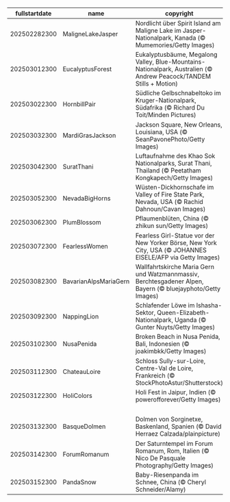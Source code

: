 |fullstartdate|name|copyright|title|image|
|--|--|--|--|--|
202502282300|MaligneLakeJasper|Nordlicht über Spirit Island am Maligne Lake im Jasper-Nationalpark, Kanada (© Mumemories/Getty Images)|Himmlische Lichtspiele|![](/de-DE/2025/03/202502282300MaligneLakeJasper.jpg)|
202503012300|EucalyptusForest|Eukalyptusbäume, Megalong Valley, Blue-Mountains-Nationalpark, Australien (© Andrew Peacock/TANDEM Stills + Motion)|Duft der Stille|![](/de-DE/2025/03/202503012300EucalyptusForest.jpg)|
202503022300|HornbillPair|Südliche Gelbschnabeltoko im Kruger-Nationalpark, Südafrika (© Richard Du Toit/Minden Pictures)|Federn und Freiheit|![](/de-DE/2025/03/202503022300HornbillPair.jpg)|
202503032300|MardiGrasJackson|Jackson Square, New Orleans, Louisiana, USA (© SeanPavonePhoto/Getty Images)|Kein gewöhnlicher Dienstag|![](/de-DE/2025/03/202503032300MardiGrasJackson.jpg)|
202503042300|SuratThani|Luftaufnahme des Khao Sok Nationalparks, Surat Thani, Thailand (© Peetatham Kongkapech/Getty Images)|Stille Wasser, tiefe Magie|![](/de-DE/2025/03/202503042300SuratThani.jpg)|
202503052300|NevadaBigHorns|Wüsten-Dickhornschafe im Valley of Fire State Park, Nevada, USA (© Rachid Dahnoun/Cavan Images)|Mutige Kletterer|![](/de-DE/2025/03/202503052300NevadaBigHorns.jpg)|
202503062300|PlumBlossom|Pflaumenblüten, China (© zhikun sun/Getty Images)|Duftendes Blütenmeer|![](/de-DE/2025/03/202503062300PlumBlossom.jpg)|
202503072300|FearlessWomen|Fearless Girl-Statue vor der New Yorker Börse, New York City, USA (© JOHANNES EISELE/AFP via Getty Images)|Furchtlose Entschlossenheit|![](/de-DE/2025/03/202503072300FearlessWomen.jpg)|
202503082300|BavarianAlpsMariaGern|Wallfahrtskirche Maria Gern und Watzmannmassiv, Berchtesgadener Alpen, Bayern (© bluejayphoto/Getty Images)|Bayerische Postkartenidylle|![](/de-DE/2025/03/202503082300BavarianAlpsMariaGern.jpg)|
202503092300|NappingLion|Schlafender Löwe im Ishasha-Sektor, Queen-Elizabeth-Nationalpark, Uganda (© Gunter Nuyts/Getty Images)|Schlummender König der Wildnis|![](/de-DE/2025/03/202503092300NappingLion.jpg)|
202503102300|NusaPenida|Broken Beach in Nusa Penida, Bali, Indonesien (© joakimbkk/Getty Images)|Das blaue Paradies|![](/de-DE/2025/03/202503102300NusaPenida.jpg)|
202503112300|ChateauLoire|Schloss Sully-sur-Loire, Centre-Val de Loire, Frankreich (© StockPhotoAstur/Shutterstock)|Mächtiges Erbe|![](/de-DE/2025/03/202503112300ChateauLoire.jpg)|
202503122300|HoliColors|Holi Fest in Jaipur, Indien (© powerofforever/Getty Images)|Ein Meer aus Farben|![](/de-DE/2025/03/202503122300HoliColors.jpg)|
||||![](/de-DE/2025/03/.jpg)|
202503132300|BasqueDolmen|Dolmen von Sorginetxe, Baskenland, Spanien (© David Herraez Calzada/plainpicture)|Pi am Himmel|![](/de-DE/2025/03/202503132300BasqueDolmen.jpg)|
202503142300|ForumRomanum|Der Saturntempel im Forum Romanum, Rom, Italien (© Nico De Pasquale Photography/Getty Images)|Majestätische Säulen|![](/de-DE/2025/03/202503142300ForumRomanum.jpg)|
202503152300|PandaSnow|Baby-Riesenpanda im Schnee, China (© Cheryl Schneider/Alamy)|Schwarz-weiße Winterfreude|![](/de-DE/2025/03/202503152300PandaSnow.jpg)|
